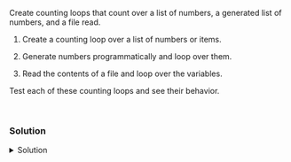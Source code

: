 Create counting loops that count over a list of numbers, a generated list of numbers, and a file read.

1. Create a counting loop over a list of numbers or items.

2. Generate numbers programmatically and loop over them.

3. Read the contents of a file and loop over the variables.

Test each of these counting loops and see their behavior.


<br>

### Solution
<details>
<summary>Solution</summary>
Create a couting loop over a list of numbers.

```plain
for i in 1 2 3 4 5; do echo "I am couting over $i"; done
```{{exec}}

```plain
for dessert in cookie cake pie; do echo "I am couting over $dessert"; done
```{{exec}}

What do you notice about this type of counting? does anything stand out as different than conditonal looping? How?

Create a set of number programmatically and loop over them.

You can hit "ctrl + c" to stop these once you've observed them long enough.

```plain
for i in $(seq 1000); do echo "I am counting over $i"; sleep 1; done
```{{exec}}

Can you make it count by 5's?

```plain
for i in $(seq 5 5 1000); do echo "I am counting over $i"; sleep 1; done
```{{exec}}

Remember to stop this if you don't want to watch it complete.

Create a file and populate it with fruit

```plain
echo "apple
banana
pear
grapes" >> fruit.txt
```{{exec}}

Read the list from a file.

```plain
for item in $(cat fruit.txt); do echo "I am reading $item"; don
```{{exec}}

Write the two servers in this lab to a file and then loop over the commands to execute to both servers.

```plain
echo "controlplane
node01" >> /root/servers.txt
```{{exec}}

```plain
for server in $(cat /root/servers.txt); do ssh $server 'hostname; uptime'; done
```{{exec}}

Do you see how this may be useful as a systems administrator to hit multiple nodes? Why or why not?



</details>